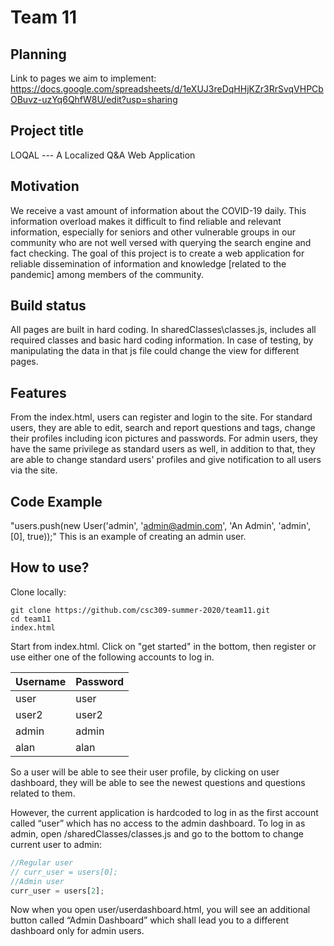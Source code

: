 # Team 11

## Planning
Link to pages we aim to implement: https://docs.google.com/spreadsheets/d/1eXUJ3reDqHHjKZr3RrSvqVHPCbOBuvz-uzYq6QhfW8U/edit?usp=sharing


## Project title
LOQAL --- A Localized Q&A Web Application

## Motivation
We receive a vast amount of information about the COVID-19 daily. This information overload makes it difficult to find reliable and relevant information, especially for seniors and other vulnerable groups in our community who are not well versed with querying the search engine and fact checking. The goal of this project is to create a web application for reliable dissemination of information and knowledge [related to the pandemic] among members of the community. 

## Build status
All pages are built in hard coding. In sharedClasses\classes.js, includes all required classes and basic hard coding information. In case of testing, by manipulating the data in that js file could change the view for different pages.

## Features
From the index.html, users can register and login to the site. For standard users, they are able to edit, search and report questions and tags, change their profiles including icon pictures and passwords. For admin users, they have the same privilege as standard users as well, in addition to that, they are able to change standard users' profiles and give notification to all users via the site. 

## Code Example
"users.push(new User('admin', 'admin@admin.com', 'An Admin', 'admin', [0], true));"
This is an example of creating an admin user.

## How to use?
Clone locally:
```shell
git clone https://github.com/csc309-summer-2020/team11.git
cd team11
index.html
```

Start from index.html. Click on "get started" in the bottom, then register or use either one of the following accounts to log in.

| Username | Password |
| ------------- | ------------- |
| user  | user  |
| user2  | user2  |
| admin  | admin  |
| alan  | alan  |

So a user will be able to see their user profile, by clicking on user dashboard, they will be able to see the newest questions and questions related to them.



However, the current application is hardcoded to log in as the first account called “user” which has no access to the admin dashboard. To log in as admin, open /sharedClasses/classes.js and go to the bottom to change current user to admin:
```javascript
//Regular user
// curr_user = users[0];
//Admin user
curr_user = users[2];
```
Now when you open user/userdashboard.html, you will see an additional button called “Admin Dashboard” which shall lead you to a different dashboard only for admin users.


